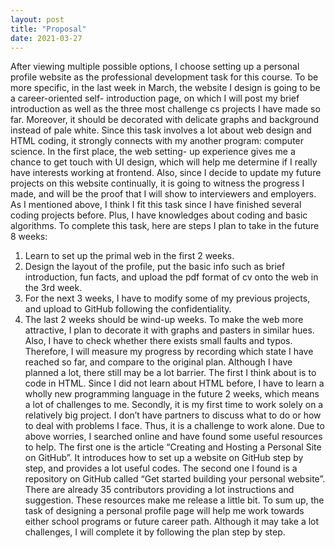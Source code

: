 ```yaml
---
layout: post
title: "Proposal"
date: 2021-03-27
---
```

After viewing multiple possible options, I choose setting up a personal profile website as the professional development task for this course. To be more specific, in the last week in March, the website I design is going to be a career-oriented self- introduction page, on which I will post my brief introduction as well as the three most challenge cs projects I have made so far. Moreover, it should be decorated with delicate graphs and background instead of pale white.
Since this task involves a lot about web design and HTML coding, it strongly connects with my another program: computer science. In the first place, the web setting- up experience gives me a chance to get touch with UI design, which will help me determine if I really have interests working at frontend. Also, since I decide to update my future projects on this website continually, it is going to witness the progress I made, and will be the proof that I will show to interviewers and employers.
As I mentioned above, I think I fit this task since I have finished several coding projects before. Plus, I have knowledges about coding and basic algorithms. To complete this task, here are steps I plan to take in the future 8 weeks:
1. Learn to set up the primal web in the first 2 weeks.
2. Design the layout of the profile, put the basic info such as brief introduction,
fun facts, and upload the pdf format of cv onto the web in the 3rd week.
3. For the next 3 weeks, I have to modify some of my previous projects, and
upload to GitHub following the confidentiality.
4. The last 2 weeks should be wind-up weeks. To make the web more attractive,
I plan to decorate it with graphs and pasters in similar hues. Also, I have to
check whether there exists small faults and typos.
Therefore, I will measure my progress by recording which state I have reached so far, and compare to the original plan.
Although I have planned a lot, there still may be a lot barrier. The first I think about is to code in HTML. Since I did not learn about HTML before, I have to learn a wholly new programming language in the future 2 weeks, which means a lot of challenges to me. Secondly, it is my first time to work solely on a relatively big project. I don’t have partners to discuss what to do or how to deal with problems I face. Thus, it is a challenge to work alone.
Due to above worries, I searched online and have found some useful resources to help. The first one is the article “Creating and Hosting a Personal Site on GitHub”. It introduces how to set up a website on GitHub step by step, and provides a lot useful codes. The second one I found is a repository on GitHub called “Get started building your personal website”. There are already 35 contributors providing a lot instructions and suggestion. These resources make me release a little bit.
To sum up, the task of designing a personal profile page will help me work towards either school programs or future career path. Although it may take a lot challenges, I will complete it by following the plan step by step.
